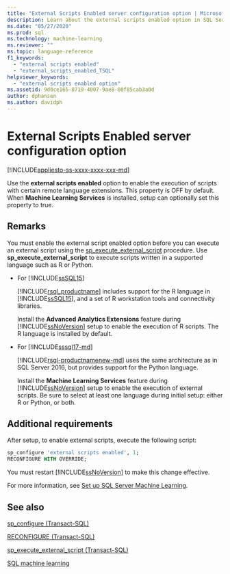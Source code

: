 ```yaml
---
title: "External Scripts Enabled server configuration option | Microsoft Docs"
description: Learn about the external scripts enabled option in SQL Server. After turning it on, you can execute external scripts in supported languages such as R or Python.
ms.date: "05/27/2020"
ms.prod: sql
ms.technology: machine-learning
ms.reviewer: ""
ms.topic: language-reference
f1_keywords: 
  - "external scripts enabled"
  - "external_scripts_enabled_TSQL"
helpviewer_keywords: 
  - "external scripts enabled option"
ms.assetid: 9d0ce165-8719-4007-9ae8-00f85cab3a0d
author: dphansen
ms.author: davidph
---
```

# External Scripts Enabled server configuration option
[!INCLUDE[appliesto-ss-xxxx-xxxx-xxx-md](../../includes/appliesto-ss-xxxx-xxxx-xxx-md.md)]

Use the **external scripts enabled** option to enable the execution of scripts with certain remote language extensions. This property is OFF by default. When **Machine Learning Services** is installed, setup can optionally set this property to true.

## Remarks

You must enable the external script enabled option before you can execute an external script using the [sp_execute_external_script](../../relational-databases/system-stored-procedures/sp-execute-external-script-transact-sql.md) procedure. Use **sp_execute_external_script** to execute scripts written in a supported language such as R or Python. 

+ For [!INCLUDE[ssSQL15](../../includes/sssql15-md.md)]

    [!INCLUDE[rsql_productname](../../includes/rsql-productname-md.md)] includes support for the R language in [!INCLUDE[ssSQL15](../../includes/sssql15-md.md)], and a set of R workstation tools and connectivity libraries.

    Install the **Advanced Analytics Extensions** feature during [!INCLUDE[ssNoVersion](../../includes/ssnoversion-md.md)] setup to enable the execution of R scripts. The R language is installed by default.

+ For [!INCLUDE[sssql17-md](../../includes/sssql17-md.md)]

    [!INCLUDE[rsql-productnamenew-md](../../includes/rsql-productnamenew-md.md)] uses the same architecture as in SQL Server 2016, but provides support for the Python language.

    Install the **Machine Learning Services** feature during [!INCLUDE[ssNoVersion](../../includes/ssnoversion-md.md)] setup to enable the execution of external scripts. Be sure to select at least one language during initial setup: either R or Python, or both. 

## Additional requirements

After setup, to enable external scripts, execute the following script:

```sql
sp_configure 'external scripts enabled', 1;
RECONFIGURE WITH OVERRIDE;  
```

You must restart [!INCLUDE[ssNoVersion](../../includes/ssnoversion-md.md)] to make this change effective.

For more information, see [Set up SQL Server Machine Learning](../../machine-learning/install/sql-machine-learning-services-windows-install.md).

## See also

[sp_configure &#40;Transact-SQL&#41;](../../relational-databases/system-stored-procedures/sp-configure-transact-sql.md)

[RECONFIGURE &#40;Transact-SQL&#41;](../../t-sql/language-elements/reconfigure-transact-sql.md)

[sp_execute_external_script &#40;Transact-SQL&#41;](../../relational-databases/system-stored-procedures/sp-execute-external-script-transact-sql.md)

[SQL machine learning](../../machine-learning/index.yml)
